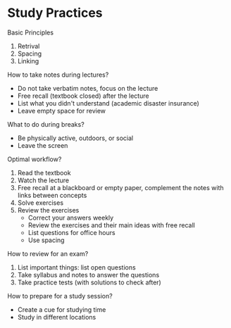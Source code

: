# Study Practices

Basic Principles

1. Retrival
2. Spacing
3. Linking

How to take notes during lectures?

- Do not take verbatim notes, focus on the lecture
- Free recall (textbook closed) after the lecture
- List what you didn't understand (academic disaster insurance) 
- Leave empty space for review

What to do during breaks? 

- Be physically active, outdoors, or social
- Leave the screen

Optimal workflow?

1. Read the textbook
2. Watch the lecture
3. Free recall at a blackboard or empty paper, complement the notes with links between concepts
4. Solve exercises
5. Review the exercises
    - Correct your answers weekly
    - Review the exercises and their main ideas with free recall
    - List questions for office hours
    - Use spacing

How to review for an exam?

1. List important things: list open questions
2. Take syllabus and notes to answer the questions
3. Take practice tests (with solutions to check after)

How to prepare for a study session?

- Create a cue for studying time
- Study in different locations 

